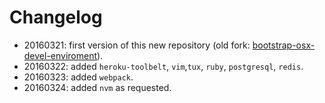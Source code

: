# Changelog

* 20160321: first version of this new repository (old fork: [bootstrap-osx-devel-enviroment](https://github.com/carlosveloso/bootstrap-osx-devel-enviroment)).
* 20160322: added `heroku-toolbelt`, `vim`,`tux`, `ruby`, `postgresql`, `redis`.
* 20160323: added `webpack`.
* 20160324: added `nvm` as requested.
